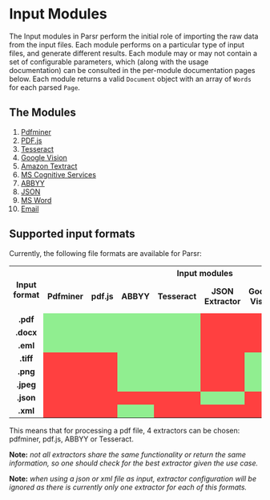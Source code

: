 # Input Modules

The Input modules in Parsr perform the initial role of importing the raw data from the input files.
Each module performs on a particular type of input files, and generate different results.
Each module may or may not contain a set of configurable parameters, which (along with the usage documentation) can be consulted in the per-module documentation pages below.
Each module returns a valid `Document` object with an array of `Words` for each parsed `Page`.

## The Modules

1. [Pdfminer](pdfminer/README.md)
2. [PDF.js](pdf.js/README.md)
3. [Tesseract](tesseract/README.md)
4. [Google Vision](google-vision/README.md)
5. [Amazon Textract](amazon-textract/README.md)
6. [MS Cognitive Services](ms-cognitive-services/README.md)
7. [ABBYY](abbyy/README.md)
8. [JSON](json/README.md)
9. [MS Word](doc/README.md)
10. [Email](email/README.md)

## Supported input formats

Currently, the following file formats are available for Parsr:

<table>
  <style>
    td, th {
      text-align: center;
      font-weight: bold;
    }
    .yes {background: lightgreen; }
    .no { background: #FF4040; }
  </style>
  <tr>
    <th rowspan="2">Input format</th>
    <th colspan="8">Input modules</th>
  </tr>
  <tr>
    <td>Pdfminer</td>
    <td>pdf.js</td>
    <td>ABBYY</td>
    <td>Tesseract</td>
    <td>JSON Extractor</td>
    <td>Google Vision</td>
    <td>Amazon Textract</td>
    <td>MS Cognitive Services</td>
  </tr>
  <tr>
    <td>.pdf</td>
    <td class="yes" />
    <td class="yes" />
    <td class="yes" />
    <td class="yes" />
    <td class="no" />
    <td class="no" />
    <td class="no" />
    <td class="no" />
  </tr>
  <tr>
    <td>.docx</td>
    <td class="yes" />
    <td class="yes" />
    <td class="yes" />
    <td class="yes" />
    <td class="no" />
    <td class="no" />
    <td class="no" />
    <td class="no" />
  </tr>
  <tr>
    <td>.eml</td>
    <td class="yes" />
    <td class="yes" />
    <td class="yes" />
    <td class="yes" />
    <td class="no" />
    <td class="no" />
    <td class="no" />
    <td class="no" />
  </tr>
  <tr>
    <td>.tiff</td>
    <td class="no" />
    <td class="no" />
    <td class="yes" />
    <td class="yes" />
    <td class="no" />
    <td class="yes" />
    <td class="yes" />
    <td class="yes" />
  </tr>
  <tr>
    <td>.png</td>
    <td class="no" />
    <td class="no" />
    <td class="yes" />
    <td class="yes" />
    <td class="no" />
    <td class="yes" />
    <td class="yes" />
    <td class="yes" />
  </tr>
  <tr>
    <td>.jpeg</td>
    <td class="no" />
    <td class="no" />
    <td class="yes" />
    <td class="yes" />
    <td class="no" />
    <td class="yes" />
    <td class="yes" />
    <td class="yes" />
  </tr>
  <tr>
    <td>.json</td>
    <td class="no" />
    <td class="no" />
    <td class="no" />
    <td class="no" />
    <td class="yes" />
    <td class="no" />
    <td class="no" />
    <td class="no" />
  </tr>
  <tr>
    <td>.xml</td>
    <td class="no" />
    <td class="no" />
    <td class="yes" />
    <td class="no" />
    <td class="no" />
    <td class="no" />
    <td class="no" />
    <td class="no" />
  </tr>
</table>

This means that for processing a pdf file, 4 extractors can be chosen: pdfminer, pdf.js, ABBYY or Tesseract.

**Note:** *not all extractors share the same functionality or return the same information, so one should check for the best extractor given the use case.*  

**Note:** *when using a json or xml file as input, extractor configuration will be ignored as there is currently only one extractor for each of this formats.*
